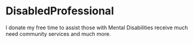 DisabledProfessional
====================

I donate my free time to assist those with Mental Disabilities receive much need community services and much more. 

